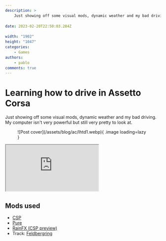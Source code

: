 ```yaml
---
description: >
    Just showing off some visual mods, dynamic weather and my bad driving.

date: 2023-02-20T22:50:03.284Z

width: "1902"
height: "1047"
categories:
    - Games
authors:
    - pablo
comments: true
---
```


# Learning how to drive in Assetto Corsa

Just showing off some visual mods, dynamic weather and my bad driving. My computer isn't very powerful but still very pretty to look at.

<!-- more -->

<figure markdown>
  ![Post cover](/assets/blog/ac/lhtd1.webp){  .image loading=lazy }
</figure>

<div class="iframe-container">
<iframe class="responsive-iframe" src="https://www.youtube.com/embed/ZbaxtaxCVw4"></iframe>
</div>

## Mods used

-   [CSP](https://acstuff.ru/patch/)
-   [Pure](https://www.patreon.com/peterboese?l=es)
-   [RainFX (CSP preview)](https://www.patreon.com/x4fab)
-   Track: [Feldbergring](https://www.racedepartment.com/downloads/feldbergring.21195/)
